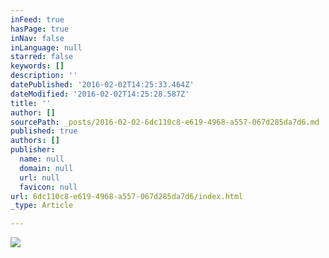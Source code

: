 ```yaml
---
inFeed: true
hasPage: true
inNav: false
inLanguage: null
starred: false
keywords: []
description: ''
datePublished: '2016-02-02T14:25:33.464Z'
dateModified: '2016-02-02T14:25:28.587Z'
title: ''
author: []
sourcePath: _posts/2016-02-02-6dc110c8-e619-4968-a557-067d285da7d6.md
published: true
authors: []
publisher:
  name: null
  domain: null
  url: null
  favicon: null
url: 6dc110c8-e619-4968-a557-067d285da7d6/index.html
_type: Article

---
```

![](https://s3-us-west-2.amazonaws.com/the-grid-img/p/c5de193fc6e093452a3a6317c9a28f1635f44a56.jpg)